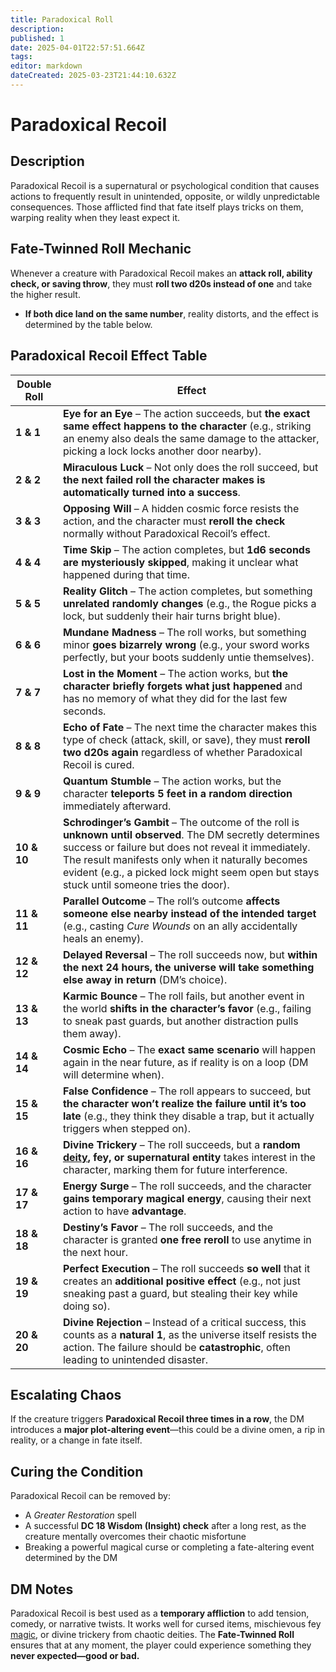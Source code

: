 ```yaml
---
title: Paradoxical Roll
description: 
published: 1
date: 2025-04-01T22:57:51.664Z
tags: 
editor: markdown
dateCreated: 2025-03-23T21:44:10.632Z
---
```


# Paradoxical Recoil  

## Description  
Paradoxical Recoil is a supernatural or psychological condition that causes actions to frequently result in unintended, opposite, or wildly unpredictable consequences. Those afflicted find that fate itself plays tricks on them, warping reality when they least expect it.  

## Fate-Twinned Roll Mechanic  
Whenever a creature with Paradoxical Recoil makes an **attack roll, ability check, or saving throw**, they must **roll two d20s instead of one** and take the higher result.  

- **If both dice land on the same number**, reality distorts, and the effect is determined by the table below.  

## **Paradoxical Recoil Effect Table**  

| Double Roll | Effect |
|------------|--------|
| **1 & 1**  | **Eye for an Eye** – The action succeeds, but **the exact same effect happens to the character** (e.g., striking an enemy also deals the same damage to the attacker, picking a lock locks another door nearby). |
| **2 & 2**  | **Miraculous Luck** – Not only does the roll succeed, but **the next failed roll the character makes is automatically turned into a success**. |
| **3 & 3**  | **Opposing Will** – A hidden cosmic force resists the action, and the character must **reroll the check** normally without Paradoxical Recoil’s effect. |
| **4 & 4**  | **Time Skip** – The action completes, but **1d6 seconds are mysteriously skipped**, making it unclear what happened during that time. |
| **5 & 5**  | **Reality Glitch** – The action completes, but something **unrelated randomly changes** (e.g., the Rogue picks a lock, but suddenly their hair turns bright blue). |
| **6 & 6**  | **Mundane Madness** – The roll works, but something minor **goes bizarrely wrong** (e.g., your sword works perfectly, but your boots suddenly untie themselves). |
| **7 & 7**  | **Lost in the Moment** – The action works, but **the character briefly forgets what just happened** and has no memory of what they did for the last few seconds. |
| **8 & 8**  | **Echo of Fate** – The next time the character makes this type of check (attack, skill, or save), they must **reroll two d20s again** regardless of whether Paradoxical Recoil is cured. |
| **9 & 9**  | **Quantum Stumble** – The action works, but the character **teleports 5 feet in a random direction** immediately afterward. |
| **10 & 10** | **Schrodinger’s Gambit** – The outcome of the roll is **unknown until observed**. The DM secretly determines success or failure but does not reveal it immediately. The result manifests only when it naturally becomes evident (e.g., a picked lock might seem open but stays stuck until someone tries the door). |
| **11 & 11** | **Parallel Outcome** – The roll’s outcome **affects someone else nearby instead of the intended target** (e.g., casting *Cure Wounds* on an ally accidentally heals an enemy). |
| **12 & 12** | **Delayed Reversal** – The roll succeeds now, but **within the next 24 hours, the universe will take something else away in return** (DM’s choice). |
| **13 & 13** | **Karmic Bounce** – The roll fails, but another event in the world **shifts in the character’s favor** (e.g., failing to sneak past guards, but another distraction pulls them away). |
| **14 & 14** | **Cosmic Echo** – The **exact same scenario** will happen again in the near future, as if reality is on a loop (DM will determine when). |
| **15 & 15** | **False Confidence** – The roll appears to succeed, but **the character won’t realize the failure until it’s too late** (e.g., they think they disable a trap, but it actually triggers when stepped on). |
| **16 & 16** | **Divine Trickery** – The roll succeeds, but a **random [deity](/structure/mechanic/deity.md), fey, or supernatural entity** takes interest in the character, marking them for future interference. |
| **17 & 17** | **Energy Surge** – The roll succeeds, and the character **gains temporary magical energy**, causing their next action to have **advantage**. |
| **18 & 18** | **Destiny’s Favor** – The roll succeeds, and the character is granted **one free reroll** to use anytime in the next hour. |
| **19 & 19** | **Perfect Execution** – The roll succeeds **so well** that it creates an **additional positive effect** (e.g., not just sneaking past a guard, but stealing their key while doing so). |
| **20 & 20** | **Divine Rejection** – Instead of a critical success, this counts as a **natural 1**, as the universe itself resists the action. The failure should be **catastrophic**, often leading to unintended disaster. |

## **Escalating Chaos**  
If the creature triggers **Paradoxical Recoil three times in a row**, the DM introduces a **major plot-altering event**—this could be a divine omen, a rip in reality, or a change in fate itself.  

## **Curing the Condition**  
Paradoxical Recoil can be removed by:  
- A *Greater Restoration* spell  
- A successful **DC 18 Wisdom (Insight) check** after a long rest, as the creature mentally overcomes their chaotic misfortune  
- Breaking a powerful magical curse or completing a fate-altering event determined by the DM  

## **DM Notes**  
Paradoxical Recoil is best used as a **temporary affliction** to add tension, comedy, or narrative twists. It works well for cursed items, mischievous fey [magic](/structure/mechanic/magic.md), or divine trickery from chaotic deities. The **Fate-Twinned Roll** ensures that at any moment, the player could experience something they **never expected—good or bad.**  
